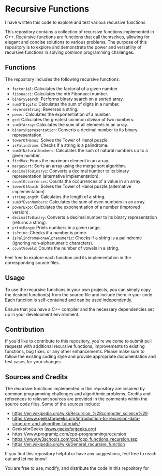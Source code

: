 # Recursive Functions
I have written this code to explore and test various recursive functions.


This repository contains a collection of recursive functions implemented in C++.
Recursive functions are functions that call themselves, allowing for elegant and concise solutions to various problems.
The purpose of this repository is to explore and demonstrate the power and versatility of recursive functions in solving common programming challenges.

## Functions

The repository includes the following recursive functions:

- `factorial`: Calculates the factorial of a given number.
- `fibonacci`: Calculates the nth Fibonacci number.
- `binarySearch`: Performs binary search on a sorted array.
- `sumOfDigits`: Calculates the sum of digits in a number.
- `reverseString`: Reverses a string.
- `power`: Calculates the exponentiation of a number.
- `gcd`: Calculates the greatest common divisor of two numbers.
- `sumOfArray`: Calculates the sum of all elements in an array.
- `binaryRepresentation`: Converts a decimal number to its binary representation.
- `towerOfHanoi`: Solves the Tower of Hanoi puzzle.
- `isPalindrome`: Checks if a string is a palindrome.
- `sumOfNaturalNumbers`: Calculates the sum of natural numbers up to a given number.
- `findMax`: Finds the maximum element in an array.
- `mergeSort`: Sorts an array using the merge sort algorithm.
- `decimalToBinary1`: Converts a decimal number to its binary representation (alternative implementation).
- `countOccurrences`: Counts the occurrences of a value in an array.
- `towerOfAnoih`: Solves the Tower of Hanoi puzzle (alternative implementation).
- `stringLength`: Calculates the length of a string.
- `sumOfEvenNumbers`: Calculates the sum of even numbers in an array.
- `powerExpo`: Calculates the exponentiation of a number (improved version).
- `decimalToBinary`: Converts a decimal number to its binary representation (returns a string).
- `printRange`: Prints numbers in a given range.
- `isPrime`: Checks if a number is prime.
- `isPalindromeNoneAlphanumeric`: Checks if a string is a palindrome (ignoring non-alphanumeric characters).
- `countVowels`: Counts the number of vowels in a string.

Feel free to explore each function and its implementation in the corresponding source files.

## Usage

To use the recursive functions in your own projects, you can simply copy the desired function(s) from the source file and include them in your code.
Each function is self-contained and can be used independently.

Ensure that you have a C++ compiler and the necessary dependencies set up in your development environment.

## Contribution

If you'd like to contribute to this repository, you're welcome to submit pull requests with additional recursive functions,
improvements to existing functions, bug fixes, or any other enhancements. 
Please make sure to follow the existing coding style and provide appropriate documentation and test cases for your changes.

## Sources and Credits

The recursive functions implemented in this repository are inspired by common programming challenges and algorithmic problems.
Credits and references to relevant sources are provided in the comments within the source code files. Some of the sources include:
- https://en.wikipedia.org/wiki/Recursion_%28computer_science%29 
- https://www.geeksforgeeks.org/introduction-to-recursion-data-structure-and-algorithm-tutorials/
- GeeksforGeeks (www.geeksforgeeks.org)
- https://www.programiz.com/cpp-programming/recursion
- https://www.w3schools.com/cpp/cpp_functions_recursion.asp
- https://en.wikipedia.org/wiki/General_recursive_function

If you find this repository helpful or have any suggestions, feel free to reach out and let me know!

You are free to use, modify, and distribute the code in this repository for

